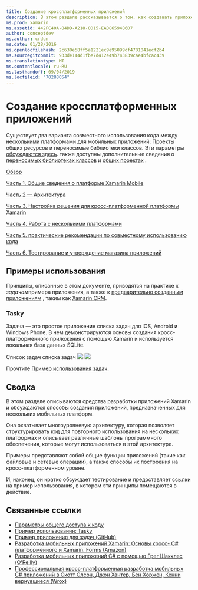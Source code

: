```yaml
---
title: Создание кроссплатформенных приложений
description: В этом разделе рассказывается о том, как создавать приложения с помощью платформы разработки Xamarin, а также как работать с приложением Xamarin для разработки мобильных приложений, а затем тестировать и развертывать их в различных магазинах приложений.
ms.prod: xamarin
ms.assetid: 442FC40A-84DD-A218-0D15-EAD86594B6D7
author: conceptdev
ms.author: crdun
ms.date: 01/28/2016
ms.openlocfilehash: 2c630e58ff5a1221ec9e95099df4781041ecf2b4
ms.sourcegitcommit: 933de144d1fbe7d412e49b743839cae4bfcac439
ms.translationtype: MT
ms.contentlocale: ru-RU
ms.lasthandoff: 09/04/2019
ms.locfileid: "70288054"
---
```

# <a name="building-cross-platform-applications"></a>Создание кроссплатформенных приложений

Существует два варианта совместного использования кода между несколькими платформами для мобильных приложений: Проекты общих ресурсов и переносимые библиотеки классов. Эти параметры [обсуждаются здесь](~/cross-platform/app-fundamentals/code-sharing.md). также доступны дополнительные сведения о [переносимых библиотеках классов](~/cross-platform/app-fundamentals/pcl.md) и [общих проектах](~/cross-platform/app-fundamentals/shared-projects.md) .

<a name="Sections" />

 [Обзор](~/cross-platform/app-fundamentals/building-cross-platform-applications/overview.md)

 [Часть 1. Общие сведения о платформе Xamarin Mobile](~/cross-platform/app-fundamentals/building-cross-platform-applications/understanding-the-xamarin-mobile-platform.md)

 [Часть 2 — Архитектура](~/cross-platform/app-fundamentals/building-cross-platform-applications/architecture.md)

 [Часть 3. Настройка решения для кросс-платформенной платформы Xamarin](~/cross-platform/app-fundamentals/building-cross-platform-applications/setting-up-a-xamarin-cross-platform-solution.md)

 [Часть 4. Работа с несколькими платформами](~/cross-platform/app-fundamentals/building-cross-platform-applications/platform-divergence-abstraction-divergent-implementation.md)

 [Часть 5. практические рекомендации по совместному использованию кода](~/cross-platform/app-fundamentals/building-cross-platform-applications/practical-code-sharing-strategies.md)

 [Часть 6. Тестирование и утверждение магазина приложений](~/cross-platform/app-fundamentals/building-cross-platform-applications/testing-and-app-store-approvals.md)

 <a name="Cross-Platform_Mobile_Application_Case_Studies" />

## <a name="case-studies"></a>Примеры использования

Принципы, описанные в этом документе, приводятся на практике к *задачам*примера приложения, а также к [предварительно созданным приложениям](https://xamarin.com/prebuilt) , таким как [Xamarin CRM](https://xamarin.com/prebuilt/#xamarincrm).

 <a name="Tasky" />

### <a name="tasky"></a>Tasky

Задача — это простое приложение списка задач для iOS, Android и Windows Phone.
В нем демонстрируются основы создания кросс-платформенного приложения с помощью Xamarin и используется локальная база данных SQLite.

 Список задач списка задач [ ![](images/iphone-list-sml.png)](images/iphone-list.png#lightbox) [ ![](images/iphone-list-sml.png)](images/iphone-list.png#lightbox)

Прочтите [Пример использования задач](~/cross-platform/app-fundamentals/building-cross-platform-applications/case-study-tasky.md).

## <a name="summary"></a>Сводка

В этом разделе описываются средства разработки приложений Xamarin и обсуждаются способы создания приложений, предназначенных для нескольких мобильных платформ.

Она охватывает многоуровневую архитектуру, которая позволяет структурировать код для повторного использования на нескольких платформах и описывает различные шаблоны программного обеспечения, которые могут использоваться в этой архитектуре.

Примеры представляют собой общие функции приложений (такие как файловые и сетевые операции), а также способы их построения на кросс-платформенном уровне.

И, наконец, он кратко обсуждает тестирование и предоставляет ссылки на пример использования, в котором эти принципы помещаются в действие.

## <a name="related-links"></a>Связанные ссылки

- [Параметры общего доступа к коду](~/cross-platform/app-fundamentals/code-sharing.md)
- [Пример использования: Tasky](~/cross-platform/app-fundamentals/building-cross-platform-applications/case-study-tasky.md)
- [Пример приложения для задач (GitHub)](https://docs.microsoft.com/samples/xamarin/mobile-samples/taskyportable/)
- [Разработка мобильных приложений Xamarin: Основы кросс- C# платформенного и Xamarin. Forms (Amazon)](http://www.amazon.com/Xamarin-Mobile-Application-Development-Cross-Platform/dp/1484202155/)
- [Разработка мобильных приложений C# с помощью Грег Шакклес (O'Reilly)](http://shop.oreilly.com/product/0636920024002.do)
- [Профессиональная кросс-платформенная разработка мобильных C# приложений в Скотт Олсон, Джон Хантер, Бен Хоржен, Кенни вернувшиеся (Wrox)](http://www.wrox.com/WileyCDA/WroxTitle/Professional-Cross-Platform-Mobile-Development-in-C-.productCd-1118157702.html)
